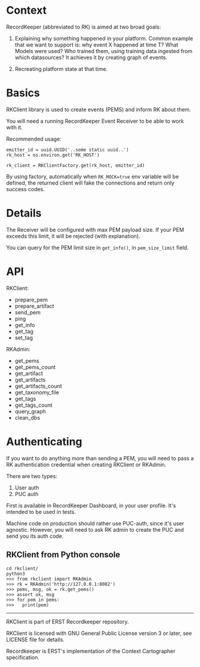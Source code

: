 
# Context

RecordKeeper (abbreviated to RK) is aimed at two broad goals:

1. Explaining why something happened in your platform.
   Common example that we want to support is: why event X happened at time T?
   What Models were used? Who trained them, using training data ingested from which
   datasources? It achieves it by creating graph of events.

2. Recreating platform state at that time.

# Basics

RKClient library is used to create events (PEMS) and inform RK about them.

You will need a running RecordKeeper Event Receiver to be able to work with it.

Recommended usage:

```
emitter_id = uuid.UUID('..some static uuid..')
rk_host = os.environ.get('RK_HOST')

rk_client = RKClientFactory.get(rk_host, emitter_id)
```

By using factory, automatically when `RK_MOCK=true` env variable will be defined, 
the returned client will fake the connections and return only success codes. 

# Details

The Receiver will be configured with max PEM payload size. If your PEM exceeds 
this limit, it will be rejected (with explanation).

You can query for the PEM limit size in `get_info()`, in `pem_size_limit` field.

# API

RKClient:
- prepare_pem
- prepare_artifact
- send_pem
- ping
- get_info
- get_tag
- set_tag

RKAdmin:
- get_pems
- get_pems_count
- get_artifact
- get_artifacts
- get_artifacts_count
- get_taxonomy_file
- get_tags
- get_tags_count
- query_graph
- clean_dbs


# Authenticating

If you want to do anything more than sending a PEM, you will need to pass a
RK authentication credential when creating RKClient or RKAdmin.

There are two types:
1. User auth
2. PUC auth

First is available in RecordKeeper Dashboard, in your user profile. It's intended 
to be used in tests.

Machine code on production should rather use PUC-auth, since it's user agnostic. 
However, you will need to ask RK admin to create the PUC and send you its auth code.

## RKClient from Python console

```
cd rkclient/
python3
>>> from rkclient import RKAdmin
>>> rk = RKAdmin('http://127.0.0.1:8082')
>>> pems, msg, ok = rk.get_pems()
>>> assert ok, msg
>>> for pem in pems:
>>>   print(pem)
```

---
RKClient is part of ERST Recordkeeper repository.

RKClient is licensed with GNU General Public License version 3 or later,
see LICENSE file for details.

Recordkeeper is ERST's implementation of the Context Cartographer specification.

